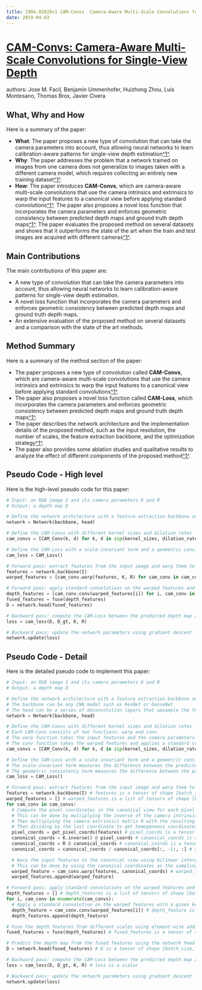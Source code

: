 ```yaml
---
title: 1904.02028v1 CAM-Convs  Camera-Aware Multi-Scale Convolutions for Single-View Depth
date: 2019-04-03
---
```


# [CAM-Convs: Camera-Aware Multi-Scale Convolutions for Single-View Depth](http://arxiv.org/abs/1904.02028v1)

authors: Jose M. Facil, Benjamin Ummenhofer, Huizhong Zhou, Luis Montesano, Thomas Brox, Javier Civera


## What, Why and How

[1]: https://arxiv.org/abs/1904.02028v1 "[1904.02028v1] CAM-Convs: Camera-Aware Multi-Scale Convolutions for ..."
[2]: https://arxiv.org/pdf/1904.02028v1.pdf "arXiv.org e-Print archive"
[3]: https://arxiv-export1.library.cornell.edu/abs/1904.02028v1 "[1904.02028v1] CAM-Convs: Camera-Aware Multi-Scale Convolutions for ..."

Here is a summary of the paper:

- **What**: The paper proposes a new type of convolution that can take the camera parameters into account, thus allowing neural networks to learn calibration-aware patterns for single-view depth estimation[^1^][1].
- **Why**: The paper addresses the problem that a network trained on images from one camera does not generalize to images taken with a different camera model, which requires collecting an entirely new training dataset[^1^][1].
- **How**: The paper introduces **CAM-Convs**, which are camera-aware multi-scale convolutions that use the camera intrinsics and extrinsics to warp the input features to a canonical view before applying standard convolutions[^1^][1]. The paper also proposes a novel loss function that incorporates the camera parameters and enforces geometric consistency between predicted depth maps and ground truth depth maps[^1^][1]. The paper evaluates the proposed method on several datasets and shows that it outperforms the state of the art when the train and test images are acquired with different cameras[^1^][1].

## Main Contributions

The main contributions of this paper are:

- A new type of convolution that can take the camera parameters into account, thus allowing neural networks to learn calibration-aware patterns for single-view depth estimation.
- A novel loss function that incorporates the camera parameters and enforces geometric consistency between predicted depth maps and ground truth depth maps.
- An extensive evaluation of the proposed method on several datasets and a comparison with the state of the art methods.

## Method Summary

[1]: https://arxiv.org/abs/1904.02028v1 "[1904.02028v1] CAM-Convs: Camera-Aware Multi-Scale Convolutions for ..."
[2]: https://arxiv.org/pdf/1904.02028v1.pdf "arXiv.org e-Print archive"
[3]: https://arxiv-export1.library.cornell.edu/abs/1904.02028v1 "[1904.02028v1] CAM-Convs: Camera-Aware Multi-Scale Convolutions for ..."

Here is a summary of the method section of the paper:

- The paper proposes a new type of convolution called **CAM-Convs**, which are camera-aware multi-scale convolutions that use the camera intrinsics and extrinsics to warp the input features to a canonical view before applying standard convolutions[^1^][1].
- The paper also proposes a novel loss function called **CAM-Loss**, which incorporates the camera parameters and enforces geometric consistency between predicted depth maps and ground truth depth maps[^1^][1].
- The paper describes the network architecture and the implementation details of the proposed method, such as the input resolution, the number of scales, the feature extraction backbone, and the optimization strategy[^1^][1].
- The paper also provides some ablation studies and qualitative results to analyze the effect of different components of the proposed method[^1^][1].

## Pseudo Code - High level

Here is the high-level pseudo code for this paper:

```python
# Input: an RGB image I and its camera parameters K and R
# Output: a depth map D

# Define the network architecture with a feature extraction backbone and a depth prediction head
network = Network(backbone, head)

# Define the CAM-Convs with different kernel sizes and dilation rates
cam_convs = [CAM_Conv(k, d) for k, d in zip(kernel_sizes, dilation_rates)]

# Define the CAM-Loss with a scale-invariant term and a geometric consistency term
cam_loss = CAM_Loss()

# Forward pass: extract features from the input image and warp them to a canonical view using the camera parameters
features = network.backbone(I)
warped_features = [cam_conv.warp(features, K, R) for cam_conv in cam_convs]

# Forward pass: apply standard convolutions on the warped features and fuse them to predict the depth map
depth_features = [cam_conv.conv(warped_features[i]) for i, cam_conv in enumerate(cam_convs)]
fused_features = fuse(depth_features)
D = network.head(fused_features)

# Backward pass: compute the CAM-Loss between the predicted depth map and the ground truth depth map
loss = cam_loss(D, D_gt, K, R)

# Backward pass: update the network parameters using gradient descent
network.update(loss)
```

## Pseudo Code - Detail

Here is the detailed pseudo code to implement this paper:

```python
# Input: an RGB image I and its camera parameters K and R
# Output: a depth map D

# Define the network architecture with a feature extraction backbone and a depth prediction head
# The backbone can be any CNN model such as ResNet or DenseNet
# The head can be a series of deconvolution layers that upsample the features to the input resolution
network = Network(backbone, head)

# Define the CAM-Convs with different kernel sizes and dilation rates
# Each CAM-Conv consists of two functions: warp and conv
# The warp function takes the input features and the camera parameters and warps them to a canonical view
# The conv function takes the warped features and applies a standard convolution with a given kernel size and dilation rate
cam_convs = [CAM_Conv(k, d) for k, d in zip(kernel_sizes, dilation_rates)]

# Define the CAM-Loss with a scale-invariant term and a geometric consistency term
# The scale-invariant term measures the difference between the predicted and ground truth depth maps in log space
# The geometric consistency term measures the difference between the predicted depth maps and the ground truth depth maps after projecting them to 3D space using the camera parameters
cam_loss = CAM_Loss()

# Forward pass: extract features from the input image and warp them to a canonical view using the camera parameters
features = network.backbone(I) # features is a tensor of shape [batch_size, channels, height, width]
warped_features = [] # warped_features is a list of tensors of shape [batch_size, channels, height, width]
for cam_conv in cam_convs:
  # Compute the pixel coordinates in the canonical view for each pixel in the input view
  # This can be done by multiplying the inverse of the camera intrinsics matrix K with the pixel coordinates in the input view
  # Then multiplying the camera extrinsics matrix R with the resulting coordinates
  # Then dividing by the last coordinate to get homogeneous coordinates
  pixel_coords = get_pixel_coords(features) # pixel_coords is a tensor of shape [batch_size, 3, height * width]
  canonical_coords = K.inverse() @ pixel_coords # canonical_coords is a tensor of shape [batch_size, 3, height * width]
  canonical_coords = R @ canonical_coords # canonical_coords is a tensor of shape [batch_size, 3, height * width]
  canonical_coords = canonical_coords / canonical_coords[:, -1:, :] # canonical_coords is a tensor of shape [batch_size, 3, height * width]

  # Warp the input features to the canonical view using bilinear interpolation
  # This can be done by using the canonical coordinates as the sampling grid for the input features
  warped_feature = cam_conv.warp(features, canonical_coords) # warped_feature is a tensor of shape [batch_size, channels, height, width]
  warped_features.append(warped_feature)

# Forward pass: apply standard convolutions on the warped features and fuse them to predict the depth map
depth_features = [] # depth_features is a list of tensors of shape [batch_size, channels, height, width]
for i, cam_conv in enumerate(cam_convs):
  # Apply a standard convolution on the warped features with a given kernel size and dilation rate
  depth_feature = cam_conv.conv(warped_features[i]) # depth_feature is a tensor of shape [batch_size, channels, height, width]
  depth_features.append(depth_feature)

# Fuse the depth features from different scales using element-wise addition or concatenation
fused_features = fuse(depth_features) # fused_features is a tensor of shape [batch_size, channels, height, width]

# Predict the depth map from the fused features using the network head
D = network.head(fused_features) # D is a tensor of shape [batch_size, 1, height, width]

# Backward pass: compute the CAM-Loss between the predicted depth map and the ground truth depth map
loss = cam_loss(D, D_gt, K, R) # loss is a scalar

# Backward pass: update the network parameters using gradient descent
network.update(loss)
```